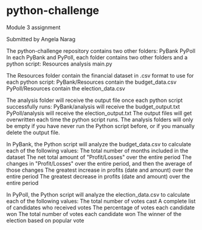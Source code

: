 # python-challenge
Module 3 assignment

Submitted by Angela Narag

The python-challenge repository contains two other folders: 
    PyBank          PyPoll
In each PyBank and PyPoll, each folder contains two other folders and a python script:
    Resources       analysis        main.py

The Resources folder contain the financial dataset in .csv format to use for each python script:
    PyBank/Resources contain the budget_data.csv 
    PyPoll/Resources contain the election_data.csv

The analysis folder will receive the output file once each python script successfully runs:
    PyBank/analysis will receive the budget_output.txt
    PyPoll/analysis will receive the election_output.txt
The output files will get overwritten each time the python script runs. The analysis folders will only be empty if you have never run the Python script before, or if you manually delete the output file. 

In PyBank, the Python script will analyze the budget_data.csv to calculate each of the following values:
    The total number of months included in the dataset
    The net total amount of "Profit/Losses" over the entire period
    The changes in "Profit/Losses" over the entire period, and then the average of those changes
    The greatest increase in profits (date and amount) over the entire period
    The greatest decrease in profits (date and amount) over the entire period

In PyPoll, the Python script will analyze the election_data.csv to calculate each of the following values:
    The total number of votes cast
    A complete list of candidates who received votes
    The percentage of votes each candidate won
    The total number of votes each candidate won
    The winner of the election based on popular vote

